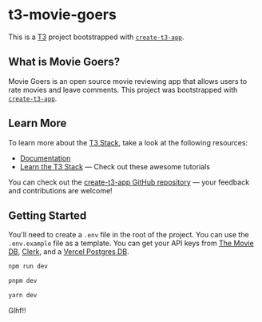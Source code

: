 # t3-movie-goers

This is a [T3](https://create.t3.gg/) project bootstrapped with [`create-t3-app`](https://github.com/t3-oss/create-t3-app).

## What is Movie Goers?

Movie Goers is an open source movie reviewing app that allows users to rate movies and leave comments. This project was bootstrapped with [`create-t3-app`](https://github.com/t3-oss/create-t3-app).

## Learn More

To learn more about the [T3 Stack](https://create.t3.gg/), take a look at the following resources:

- [Documentation](https://create.t3.gg/)
- [Learn the T3 Stack](https://create.t3.gg/en/faq#what-learning-resources-are-currently-available) — Check out these awesome tutorials

You can check out the [create-t3-app GitHub repository](https://github.com/t3-oss/create-t3-app) — your feedback and contributions are welcome!

## Getting Started

You'll need to create a `.env` file in the root of the project. You can use the `.env.example` file as a template. You can get your API keys from [The Movie DB](https://www.themoviedb.org/settings/api), [Clerk](https://clerk.com/docs/get-started/installation), and a [Vercel Postgres DB](hhttps://vercel.com/docs/storage/vercel-postgres#vercel-postgres).

```bash
npm run dev

pnpm dev

yarn dev
```

Glhf!!
